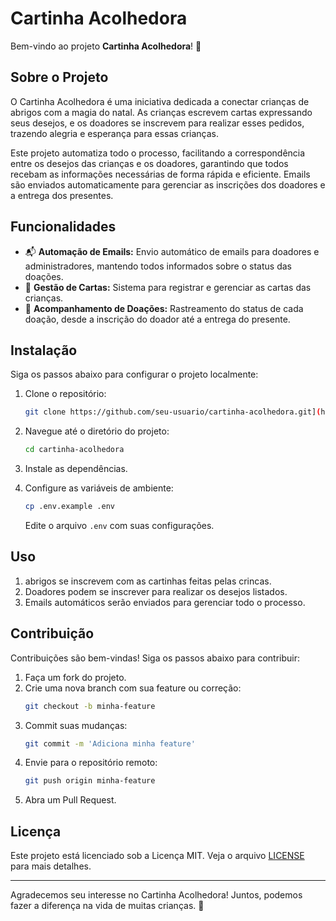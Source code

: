 # Cartinha Acolhedora

Bem-vindo ao projeto **Cartinha Acolhedora**! 🌟

## Sobre o Projeto

O Cartinha Acolhedora é uma iniciativa dedicada a conectar crianças de abrigos com a magia do natal. As crianças escrevem cartas expressando seus desejos, e os doadores se inscrevem para realizar esses pedidos, trazendo alegria e esperança para essas crianças.

Este projeto automatiza todo o processo, facilitando a correspondência entre os desejos das crianças e os doadores, garantindo que todos recebam as informações necessárias de forma rápida e eficiente. Emails são enviados automaticamente para gerenciar as inscrições dos doadores e a entrega dos presentes.

## Funcionalidades

- 📬 **Automação de Emails:** Envio automático de emails para doadores e administradores, mantendo todos informados sobre o status das doações.
- 📝 **Gestão de Cartas:** Sistema para registrar e gerenciar as cartas das crianças.
- 🎁 **Acompanhamento de Doações:** Rastreamento do status de cada doação, desde a inscrição do doador até a entrega do presente.

## Instalação

Siga os passos abaixo para configurar o projeto localmente:

1. Clone o repositório:
    ```bash
    git clone https://github.com/seu-usuario/cartinha-acolhedora.git](https://github.com/danLima1/redeabrigoaut.git
    ```
2. Navegue até o diretório do projeto:
    ```bash
    cd cartinha-acolhedora
    ```
3. Instale as dependências.

4. Configure as variáveis de ambiente:
    ```bash
    cp .env.example .env
    ```
    Edite o arquivo `.env` com suas configurações.
## Uso

1. abrigos se inscrevem com as cartinhas feitas pelas crincas.
2. Doadores podem se inscrever para realizar os desejos listados.
3. Emails automáticos serão enviados para gerenciar todo o processo.

## Contribuição

Contribuições são bem-vindas! Siga os passos abaixo para contribuir:

1. Faça um fork do projeto.
2. Crie uma nova branch com sua feature ou correção:
    ```bash
    git checkout -b minha-feature
    ```
3. Commit suas mudanças:
    ```bash
    git commit -m 'Adiciona minha feature'
    ```
4. Envie para o repositório remoto:
    ```bash
    git push origin minha-feature
    ```
5. Abra um Pull Request.

## Licença

Este projeto está licenciado sob a Licença MIT. Veja o arquivo [LICENSE](LICENSE) para mais detalhes.

---

Agradecemos seu interesse no Cartinha Acolhedora! Juntos, podemos fazer a diferença na vida de muitas crianças. 💖
